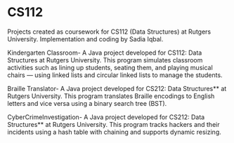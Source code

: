 # CS112
Projects created as coursework for CS112 (Data Structures) at Rutgers University. Implementation and coding by Sadia Iqbal.

Kindergarten Classroom- A Java project developed for CS112: Data Structures at Rutgers University. This program simulates classroom activities such as lining up students, seating them, and playing musical chairs — using linked lists and circular linked lists to manage the students. 

Braille Translator- A Java project developed for CS212: Data Structures** at Rutgers University. This program translates Braille encodings to English letters and vice versa using a binary search tree (BST).

CyberCrimeInvestigation- A Java project developed for CS212: Data Structures** at Rutgers University. This program tracks hackers and their incidents using a hash table with chaining and supports dynamic resizing.

